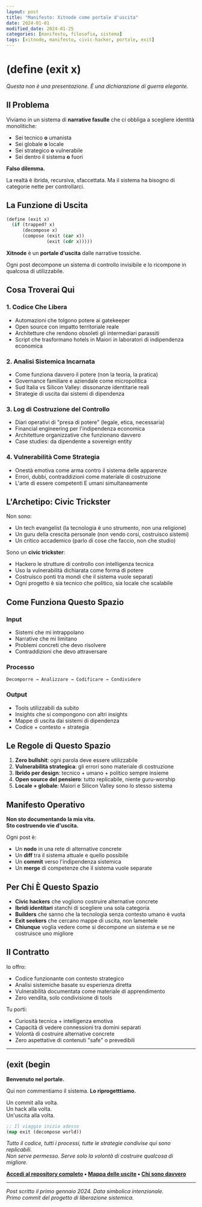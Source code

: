 ```yaml
---
layout: post
title: "Manifesto: Xitnode come portale d'uscita"
date: 2024-01-01
modified_date: 2024-01-25
categories: [manifesto, filosofia, sistema]
tags: [xitnode, manifesto, civic-hacker, portale, exit]
---
```


# (define (exit x)

*Questa non è una presentazione. È una dichiarazione di guerra elegante.*

## Il Problema

Viviamo in un sistema di **narrative fasulle** che ci obbliga a scegliere identità monolitiche:

- Sei tecnico **o** umanista
- Sei globale **o** locale  
- Sei strategico **o** vulnerabile
- Sei dentro il sistema **o** fuori

**Falso dilemma.** 

La realtà è ibrida, recursiva, sfaccettata. Ma il sistema ha bisogno di categorie nette per controllarci.

## La Funzione di Uscita

```lisp
(define (exit x)
  (if (trapped? x)
      (decompose x)
      (compose (exit (car x)) 
               (exit (cdr x)))))
```

**Xitnode** è un **portale d'uscita** dalle narrative tossiche.

Ogni post decompone un sistema di controllo invisibile e lo ricompone in qualcosa di utilizzabile.

## Cosa Troverai Qui

### 1. Codice Che Libera
- Automazioni che tolgono potere ai gatekeeper
- Open source con impatto territoriale reale
- Architetture che rendono obsoleti gli intermediari parassiti
- Script che trasformano hotels in Maiori in laboratori di indipendenza economica

### 2. Analisi Sistemica Incarnata
- Come funziona davvero il potere (non la teoria, la pratica)
- Governance familiare e aziendale come micropolitica
- Sud Italia vs Silicon Valley: dissonanze identitarie reali
- Strategie di uscita dai sistemi di dipendenza

### 3. Log di Costruzione del Controllo
- Diari operativi di "presa di potere" (legale, etica, necessaria)
- Financial engineering per l'indipendenza economica
- Architetture organizzative che funzionano davvero
- Case studies: da dipendente a sovereign entity

### 4. Vulnerabilità Come Strategia
- Onestà emotiva come arma contro il sistema delle apparenze
- Errori, dubbi, contraddizioni come materiale di costruzione
- L'arte di essere competenti E umani simultaneamente

## L'Archetipo: Civic Trickster

Non sono:
- Un tech evangelist (la tecnologia è uno strumento, non una religione)
- Un guru della crescita personale (non vendo corsi, costruisco sistemi)
- Un critico accademico (parlo di cose che faccio, non che studio)

Sono un **civic trickster**: 
- Hackero le strutture di controllo con intelligenza tecnica
- Uso la vulnerabilità dichiarata come forma di potere
- Costruisco ponti tra mondi che il sistema vuole separati
- Ogni progetto è sia tecnico che politico, sia locale che scalabile

## Come Funziona Questo Spazio

### Input
- Sistemi che mi intrappolano
- Narrative che mi limitano  
- Problemi concreti che devo risolvere
- Contraddizioni che devo attraversare

### Processo
```
Decomporre → Analizzare → Codificare → Condividere
```

### Output
- Tools utilizzabili da subito
- Insights che si compongono con altri insights
- Mappe di uscita dai sistemi di dipendenza
- Codice + contesto + strategia

## Le Regole di Questo Spazio

1. **Zero bullshit**: ogni parola deve essere utilizzabile
2. **Vulnerabilità strategica**: gli errori sono materiale di costruzione
3. **Ibrido per design**: tecnico + umano + politico sempre insieme
4. **Open source del pensiero**: tutto replicabile, niente guru-worship
5. **Locale + globale**: Maiori e Silicon Valley sono lo stesso sistema

## Manifesto Operativo

**Non sto documentando la mia vita.**  
**Sto costruendo vie d'uscita.**

Ogni post è:
- Un **nodo** in una rete di alternative concrete
- Un **diff** tra il sistema attuale e quello possibile  
- Un **commit** verso l'indipendenza sistemica
- Un **merge** di competenze che il sistema vuole separate

## Per Chi È Questo Spazio

- **Civic hackers** che vogliono costruire alternative concrete
- **Ibridi identitari** stanchi di scegliere una sola categoria
- **Builders** che sanno che la tecnologia senza contesto umano è vuota
- **Exit seekers** che cercano mappe di uscita, non lamentele
- **Chiunque** voglia vedere come si decompone un sistema e se ne costruisce uno migliore

## Il Contratto

Io offro:
- Codice funzionante con contesto strategico
- Analisi sistemiche basate su esperienza diretta
- Vulnerabilità documentata come materiale di apprendimento
- Zero vendita, solo condivisione di tools

Tu porti:
- Curiosità tecnica + intelligenza emotiva
- Capacità di vedere connessioni tra domini separati
- Volontà di costruire alternative concrete
- Zero aspettative di contenuti "safe" o prevedibili

---

## (exit (begin

**Benvenuto nel portale.**

Qui non commentiamo il sistema. **Lo riprogetttiamo.**

Un commit alla volta.  
Un hack alla volta.  
Un'uscita alla volta.

```lisp
;; Il viaggio inizia adesso
(map exit (decompose world))
```

*Tutto il codice, tutti i processi, tutte le strategie condivise qui sono replicabili.*  
*Non serve permesso. Serve solo la volontà di costruire qualcosa di migliore.*

**[Accedi al repository completo](https://github.com/xitnode) • [Mappa delle uscite](/archive) • [Chi sono davvero](/about)**

---

*Post scritto il primo gennaio 2024. Data simbolica intenzionale.*  
*Primo commit del progetto di liberazione sistemica.*